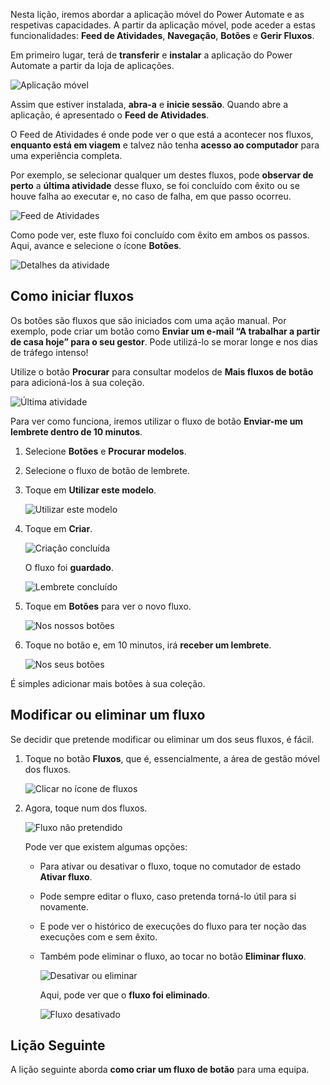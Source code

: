 Nesta lição, iremos abordar a aplicação móvel do Power Automate e as respetivas capacidades. A partir da aplicação móvel, pode aceder a estas funcionalidades: **Feed de Atividades**, **Navegação**, **Botões** e **Gerir Fluxos**.

Em primeiro lugar, terá de **transferir** e **instalar** a aplicação do Power Automate a partir da loja de aplicações.

![Aplicação móvel](./media/learning-mobile-app/open-mobile-app.png)

Assim que estiver instalada, **abra-a** e **inicie sessão**. Quando abre a aplicação, é apresentado o **Feed de Atividades**.

O Feed de Atividades é onde pode ver o que está a acontecer nos fluxos, **enquanto está em viagem** e talvez não tenha **acesso ao computador** para uma experiência completa.

Por exemplo, se selecionar qualquer um destes fluxos, pode **observar de perto** a **última atividade** desse fluxo, se foi concluído com êxito ou se houve falha ao executar e, no caso de falha, em que passo ocorreu.

![Feed de Atividades](./media/learning-mobile-app/see-all-activity.png)

Como pode ver, este fluxo foi concluído com êxito em ambos os passos. Aqui, avance e selecione o ícone **Botões**.

![Detalhes da atividade](./media/learning-mobile-app/activity-details.png)

## <a name="how-flows-are-started"></a>Como iniciar fluxos
   Os botões são fluxos que são iniciados com uma ação manual. Por exemplo, pode criar um botão como **Enviar um e-mail “A trabalhar a partir de casa hoje” para o seu gestor**.
Pode utilizá-lo se morar longe e nos dias de tráfego intenso!

Utilize o botão **Procurar** para consultar modelos de **Mais fluxos de botão** para adicioná-los à sua coleção.

![Última atividade](./media/learning-mobile-app/click-browse-button.png)

Para ver como funciona, iremos utilizar o fluxo de botão **Enviar-me um lembrete dentro de 10 minutos**.

1. Selecione **Botões** e **Procurar modelos**.
2. Selecione o fluxo de botão de lembrete.
3. Toque em **Utilizar este modelo**.
   
    ![Utilizar este modelo](./media/learning-mobile-app/use-this-template.png)
4. Toque em **Criar**.
   
    ![Criação concluída](./media/learning-mobile-app/create-complete.png)
   
    O fluxo foi **guardado**.
   
    ![Lembrete concluído](./media/learning-mobile-app/complete-reminder.png)
5. Toque em **Botões** para ver o novo fluxo. 
   
    ![Nos nossos botões](./media/learning-mobile-app/button-send-reminder.png)
6. Toque no botão e, em 10 minutos, irá **receber um lembrete**.
   
    ![Nos seus botões](./media/learning-mobile-app/in-your-collection.png)

É simples adicionar mais botões à sua coleção.

## <a name="modify-or-delete-a-flow"></a>Modificar ou eliminar um fluxo
Se decidir que pretende modificar ou eliminar um dos seus fluxos, é fácil.

1. Toque no botão **Fluxos**, que é, essencialmente, a área de gestão móvel dos fluxos.
   
    ![Clicar no ícone de fluxos](./media/learning-mobile-app/click-flows-button.png)
2. Agora, toque num dos fluxos.
   
    ![Fluxo não pretendido](./media/learning-mobile-app/send-a-reminder.png)
   
    Pode ver que existem algumas opções:
   
   * Para ativar ou desativar o fluxo, toque no comutador de estado **Ativar fluxo**.
   * Pode sempre editar o fluxo, caso pretenda torná-lo útil para si novamente. 
   * E pode ver o histórico de execuções do fluxo para ter noção das execuções com e sem êxito.
   * Também pode eliminar o fluxo, ao tocar no botão **Eliminar fluxo**.
     
     ![Desativar ou eliminar](./media/learning-mobile-app/disable-delete.png)
     
     Aqui, pode ver que o **fluxo foi eliminado**.
     
     ![Fluxo desativado](./media/learning-mobile-app/disabled-flow.png)

## <a name="next-lesson"></a>Lição Seguinte
A lição seguinte aborda **como criar um fluxo de botão** para uma equipa. 

